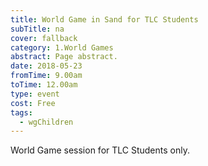 ```yaml
---
title: World Game in Sand for TLC Students
subTitle: na
cover: fallback
category: 1.World Games
abstract: Page abstract.
date: 2018-05-23
fromTime: 9.00am
toTime: 12.00am
type: event
cost: Free
tags:
  - wgChildren
---
```


World Game session for TLC Students only.

